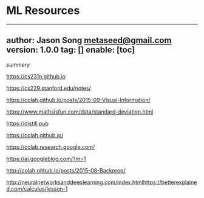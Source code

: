 # ML Resources
---
author: Jason Song <metaseed@gmail.com>
version: 1.0.0
tag: []
enable: [toc]
---
*summery*

https://cs231n.github.io

https://cs229.stanford.edu/notes/

https://colah.github.io/posts/2015-09-Visual-Information/

https://www.mathsisfun.com/data/standard-deviation.html

https://distill.pub

https://colah.github.io/

https://colab.research.google.com/

https://ai.googleblog.com/?m=1


http://colah.github.io/posts/2015-08-Backprop/

http://neuralnetworksanddeeplearning.com/index.htmlhttps://betterexplained.com/calculus/lesson-1